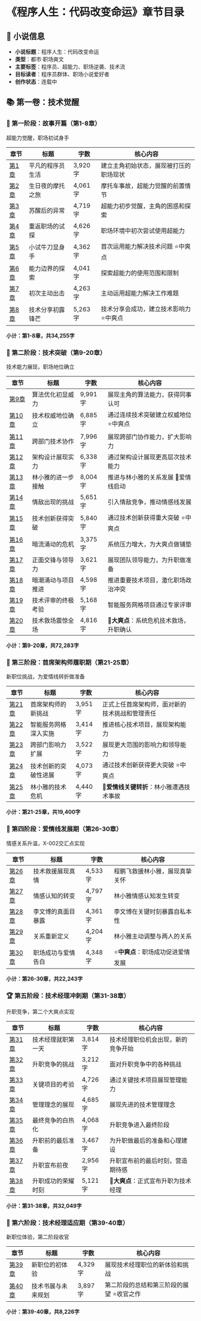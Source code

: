 # 《程序人生：代码改变命运》章节目录

## 📖 小说信息
- **小说标题**：程序人生：代码改变命运
- **类型**：都市·职场爽文
- **主要标签**：程序员、超能力、职场逆袭、技术流
- **目标读者**：程序员群体、职场小说爱好者
- **创作状态**：连载中

## 📚 第一卷：技术觉醒

### 🚀 第一阶段：故事开篇（第1-8章）
超能力觉醒，职场初试身手

| 章节 | 标题 | 字数 | 核心内容 |
|------|------|------|----------|
| [第1章](volume1/chapter-001.md) | 平凡的程序员生活 | 3,920字 | 建立主角初始状态，展现被打压的职场现状 |
| [第2章](volume1/chapter-002.md) | 生日夜的摩托之旅 | 4,061字 | 摩托车事故，超能力觉醒的前置情节 |
| [第3章](volume1/chapter-003.md) | 苏醒后的异常 | 4,719字 | 超能力初步觉醒，主角的困惑和探索 |
| [第4章](volume1/chapter-004.md) | 重返职场的试探 | 4,626字 | 职场环境中初次尝试使用超能力 |
| [第5章](volume1/chapter-005.md) | 小试牛刀显身手 | 4,362字 | 首次运用能力解决技术问题 ⭐中爽点 |
| [第6章](volume1/chapter-006.md) | 能力边界的探索 | 4,041字 | 探索超能力的使用范围和限制 |
| [第7章](volume1/chapter-007.md) | 初次主动出击 | 4,263字 | 主动运用超能力解决工作难题 |
| [第8章](volume1/chapter-008.md) | 技术分享初露锋芒 | 5,263字 | 技术分享会成功，建立技术影响力 ⭐中爽点 |

**小计：第1-8章，共34,255字**

### 🎯 第二阶段：技术突破（第9-20章）
技术能力展现，职场地位确立

| 章节 | 标题 | 字数 | 核心内容 |
|------|------|------|----------|
| [第9章](volume1/chapter-009.md) | 算法优化初显威力 | 9,991字 | 展现主角的算法能力，获得同事认可 |
| [第10章](volume1/chapter-010.md) | 技术权威地位确立 | 6,885字 | 通过连续技术突破建立权威地位 ⭐中爽点 |
| [第11章](volume1/chapter-011.md) | 跨部门技术协作 | 7,996字 | 展现跨部门协作能力，扩大影响力 |
| [第12章](volume1/chapter-012.md) | 架构设计展现实力 | 6,338字 | 通过架构设计展现更高层次技术能力 |
| [第13章](volume1/chapter-013.md) | 林小雅的进一步接触 | 8,004字 | 推进与林小雅的关系发展 💝爱情线启动 |
| [第14章](volume1/chapter-014.md) | 情敌出现的挑战 | 5,651字 | 引入情敌竞争，推动情感线发展 |
| [第15章](volume1/chapter-015.md) | 技术创新获得突破 | 5,840字 | 通过技术创新获得重大突破 ⭐中爽点 |
| [第16章](volume1/chapter-016.md) | 暗流涌动的危机 | 3,375字 | 系统压力增大，为大爽点做铺垫 |
| [第17章](volume1/chapter-017.md) | 正面交锋与领导力 | 3,621字 | 展现团队领导能力，为升职做准备 |
| [第18章](volume1/chapter-018.md) | 暗潮涌动与项目推进 | 4,598字 | 推进重要技术项目，激化职场政治冲突 |
| [第19章](volume1/chapter-019.md) | 技术评审的终极考验 | 5,168字 | 智能服务网格项目通过专家评审 |
| [第20章](volume1/chapter-020.md) | 技术救场震惊全场 | 4,816字 | 🌟**大爽点**：系统危机技术救场，升职确认 |

**小计：第9-20章，共72,283字**

### 🚀 第三阶段：首席架构师履职期（第21-25章）
新职位挑战，为爱情线转折做准备

| 章节 | 标题 | 字数 | 核心内容 |
|------|------|------|----------|
| [第21章](volume1/chapter-021.md) | 首席架构师的新挑战 | 3,951字 | 正式上任首席架构师，面对新的技术挑战和管理责任 |
| [第22章](volume1/chapter-022.md) | 智能服务网格深入实施 | 3,414字 | 推进核心技术项目，展现架构能力 |
| [第23章](volume1/chapter-023.md) | 跨部门影响力扩展 | 3,522字 | 展现更大范围的影响力和领导能力 |
| [第24章](volume1/chapter-024.md) | 技术创新的突破性进展 | 4,073字 | 通过技术创新获得更大突破 ⭐中爽点 |
| [第25章](volume1/chapter-025.md) | 林小雅的技术危机 | 4,440字 | 💝**爱情线关键转折**：林小雅遭遇技术事故 |

**小计：第21-25章，共19,400字**

### 💝 第四阶段：爱情线发展期（第26-30章）
情感关系升温，X-002交汇点实现

| 章节 | 标题 | 字数 | 核心内容 |
|------|------|------|----------|
| [第26章](volume1/chapter-026.md) | 技术救援展现真情 | 4,533字 | 程鹏飞救援林小雅，展现真挚关怀 |
| [第27章](volume1/chapter-027.md) | 情感认知的转变 | 4,797字 | 林小雅情感认知发生转变 |
| [第28章](volume1/chapter-028.md) | 李文博的真面目暴露 | 4,361字 | 李文博在关键时刻暴露自私本性 |
| [第29章](volume1/chapter-029.md) | 关系重新定义 | 4,204字 | 林小雅主动调整与两人的关系 |
| [第30章](volume1/chapter-030.md) | 职场成功与爱情告白 | 4,348字 | ⭐**中爽点**：职场成功促进爱情发展 |

**小计：第26-30章，共22,243字**

### 🏆 第五阶段：技术经理冲刺期（第31-38章）
升职竞争，第二个大爽点实现

| 章节 | 标题 | 字数 | 核心内容 |
|------|------|------|----------|
| [第31章](volume1/chapter-031.md) | 技术经理就职第一天 | 3,814字 | 技术经理职位机会出现，新的竞争开始 |
| [第32章](volume1/chapter-032.md) | 升职竞争的挑战 | 3,212字 | 面对升职竞争中的各种挑战 |
| [第33章](volume1/chapter-033.md) | 关键项目的考验 | 4,726字 | 通过关键技术项目展现管理能力 |
| [第34章](volume1/chapter-034.md) | 管理理念的展现 | 4,685字 | 展现先进的技术管理理念 |
| [第35章](volume1/chapter-035.md) | 最终竞争的白热化 | 4,068字 | 升职竞争进入最终阶段 |
| [第36章](volume1/chapter-036.md) | 升职前的最后准备 | 3,467字 | 为升职做最后的准备和心理建设 |
| [第37章](volume1/chapter-037.md) | 升职宣布前夜 | 2,956字 | 升职宣布前的最后时刻，营造期待感 |
| [第38章](volume1/chapter-038.md) | 升职成功的荣耀时刻 | 5,121字 | 🌟**大爽点**：正式宣布升职为技术经理 |

**小计：第31-38章，共32,049字**

### 🔄 第六阶段：技术经理适应期（第39-40章）
新职位体验，第二阶段收官

| 章节 | 标题 | 字数 | 核心内容 |
|------|------|------|----------|
| [第39章](volume1/chapter-039.md) | 新职位的初体验 | 4,329字 | 展现技术经理职位的新体验和挑战 |
| [第40章](volume1/chapter-040.md) | 技术书展与未来规划 | 3,897字 | 第二阶段的总结和第三阶段的展望 ⭐收官之作 |

**小计：第39-40章，共8,226字**
